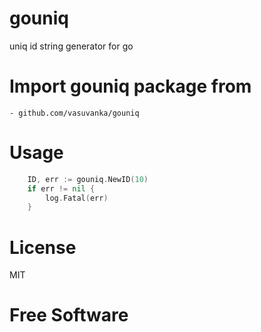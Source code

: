 # gouniq
uniq id string generator for go

# Import gouniq package from

    - github.com/vasuvanka/gouniq

# Usage
```go
	ID, err := gouniq.NewID(10)
	if err != nil {
		log.Fatal(err)
    }
```

# License
MIT

# Free Software